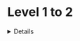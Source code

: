 # Level 1 to 2
<details>
<strong>ex01</strong> <br>
  
<strong>ex02</strong> <br>
<strong>ex03</strong> <br>
<strong>ex04</strong> <br>
<strong>ex05</strong> <br>
<strong>ex06</strong> <br>
<strong>ex07</strong> <br>
<strong>ex08</strong> <br>
<strong>ex09</strong> <br>
<strong>ex10</strong> <br>
<strong>ex11</strong> <br>
<strong>ex12</strong> <br>
<strong>ex13</strong> <br>
<strong>ex14</strong> <br>

This problem deals with reachability on a fixed-size grid.  Given a starting location and an ending location, it asks if it's possible to move from the start to the end in a specific number of steps, considering the following constraints:

Movement is only allowed between neighboring cells that share a side.
The total number of allowed steps is fixed.
The solution involves checking if the ending location is reachable within the given step limit based on the allowed movement pattern.
</details>
